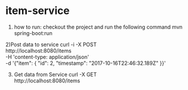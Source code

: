 # item-service
1) how to run:
checkout the project and run the following command
mvn spring-boot:run

2)Post data to service
curl -i -X POST \
  http://localhost:8080/items \
  -H 'content-type: application/json' \
  -d '{"item": {
    "id": 2,
    "timestamp": "2017-10-16T22:46:32.189Z"
}}'

3) Get data from Service
  curl -X GET \
  http://localhost:8080/items

